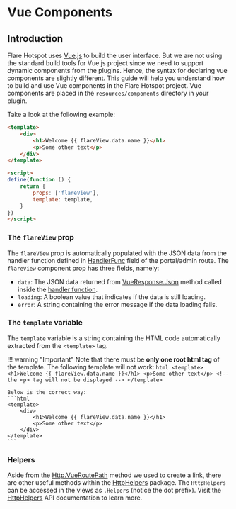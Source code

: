 # Vue Components

## Introduction

Flare Hotspot uses [Vue.js](https://v2.vuejs.org) to build the user interface. But we are not using the standard build tools for Vue.js project since we need to support dynamic components from the plugins. Hence, the syntax for declaring vue components are slightly different. This guide will help you understand how to build and use Vue components in the Flare Hotspot project. Vue components are placed in the `resources/components` directory in your plugin.

Take a look at the following example:

```html title="resources/components/portal/Welcome.vue"
<template>
    <div>
        <h1>Welcome {{ flareView.data.name }}</h1>
        <p>Some other text</p>
    </div>
</template>

<script>
define(function () {
    return {
        props: ['flareView'],
        template: template,
    }
})
</script>
```

### The `flareView` prop

The `flareView` prop is automatically populated with the JSON data from the handler function defined in [HandlerFunc](#handlerfunc) field of the portal/admin route. The `flareView` component prop has three fields, namely:

- `data`: The JSON data returned from [VueResponse.Json](../api/vue-response.md#json) method called inside the [handler function](./basic-routing.md#handlerfunc).
- `loading`: A boolean value that indicates if the data is still loading.
- `error`: A string containing the error message if the data loading fails.

### The `template` variable

The `template` variable is a string containing the HTML code automatically extracted from the `<template>` tag.

!!! warning "Important"
    Note that there must be **only one root html tag** of the template. The following template will not work:
    ```html
    <template>
        <h1>Welcome {{ flareView.data.name }}</h1>
        <p>Some other text</p> <!-- the <p> tag will not be displayed -->
    </template>
    ```

    Below is the correct way:
    ```html
    <template>
        <div>
            <h1>Welcome {{ flareView.data.name }}</h1>
            <p>Some other text</p>
        </div>
    </template>
    ```

### Helpers
Aside from the [Http.VueRoutePath](../api/http-helpers.md#vuerouetpath) method we used to create a link, there are other useful methods within the [HttpHelpers](../api/http-helpers.md) package. The `HttpHelpers` can be accessed in the views as `.Helpers` (notice the dot prefix). Visit the [HttpHelpers](../api/http-helpers.md) API documentation to learn more.
